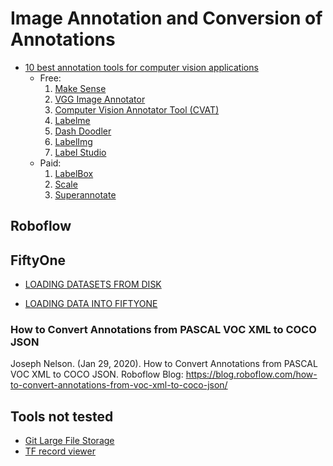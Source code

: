 # Image Annotation and Conversion of Annotations

- [10 best annotation tools for computer vision​ applications](https://www.youtube.com/watch?v=LQe7XplKfcE)
  - Free:
    1. [Make Sense](https://www.makesense.ai/)
    2. [VGG Image Annotator](https://www.robots.ox.ac.uk/~vgg/software/via/)
    3. [Computer Vision Annotator Tool (CVAT)](https://github.com/openvinotoolkit/cvat)
    4. [Labelme](http://labelme.csail.mit.edu/)
    5. [Dash Doodler](https://github.com/Doodleverse/dash_doodler)
    6. [LabelImg](https://github.com/tzutalin/labelImg)
    7. [Label Studio](https://labelstud.io/)
  - Paid:
    1. [LabelBox](https://labelbox.com/)
    2. [Scale](https://scale.com/)
    3. [Superannotate](https://www.superannotate.com/)

## Roboflow


## FiftyOne

- [LOADING DATASETS FROM DISK](https://docs.voxel51.com/user_guide/dataset_creation/datasets.html#supported-import-formats)

- [LOADING DATA INTO FIFTYONE](https://docs.voxel51.com/user_guide/dataset_creation/index.html#loading-custom-datasets)

### How to Convert Annotations from PASCAL VOC XML to COCO JSON

Joseph Nelson. (Jan 29, 2020). How to Convert Annotations from PASCAL VOC XML to COCO JSON. Roboflow Blog: <https://blog.roboflow.com/how-to-convert-annotations-from-voc-xml-to-coco-json/>

## Tools not tested
- [Git Large File Storage](https://git-lfs.com)
- [TF record viewer](https://github.com/sulc/tfrecord-viewer)
